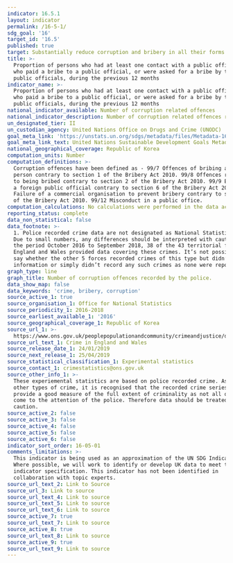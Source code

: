 ```yaml
---
indicator: 16.5.1
layout: indicator
permalink: /16-5-1/
sdg_goal: '16'
target_id: '16.5'
published: true
target: Substantially reduce corruption and bribery in all their forms
title: >-
  Proportion of persons who had at least one contact with a public official and
  who paid a bribe to a public official, or were asked for a bribe by those
  public officials, during the previous 12 months
indicator_name: >-
  Proportion of persons who had at least one contact with a public official and
  who paid a bribe to a public official, or were asked for a bribe by those
  public officials, during the previous 12 months
national_indicator_available: Number of corruption related offences
national_indicator_description: Number of corruption related offences recorded by the police.
un_designated_tier: II
un_custodian_agency: United Nations Office on Drugs and Crime (UNODC)
goal_meta_link: 'https://unstats.un.org/sdgs/metadata/files/Metadata-16-05-01.pdf'
goal_meta_link_text: United Nations Sustainable Development Goals Metadata (PDF 216 KB)
national_geographical_coverage: Republic of Korea
computation_units: Number
computation_definitions: >-
  Corruption offences have been defined as - 99/7 Offences of bribing another
  person contrary to section 1 of the Bribery Act 2010. 99/8 Offences relating
  to being bribed contrary to section 2 of the Bribery Act 2010. 99/9 Bribery of
  a foreign public official contrary to section 6 of the Bribery Act 2010. 99/10
  Failure of a commercial organisation to prevent bribery contrary to section 7
  of the Bribery Act 2010. 99/12 Misconduct in a public office.
computation_calculations: No calculations were performed in the data acquisition of this indicator.
reporting_status: complete
data_non_statistical: false
data_footnote: >-
  1. Police recorded crime data are not designated as National Statistics. 2.
  Due to small numbers, any differences should be interpreted with caution. For
  the period October 2016 to September 2018, 38 of the 43 territorial forces in
  England and Wales provided data covering these crimes. It’s not possible to
  say whether the other 5 forces recorded crimes of this type but didn’t provide
  information or simply didn’t record any such crimes as none were reported.
graph_type: line
graph_title: Number of corruption offences recorded by the police.
data_show_map: false
data_keywords: 'crime, bribery, corruption'
source_active_1: true
source_organisation_1: Office for National Statistics
source_periodicity_1: 2016-2018
source_earliest_available_1: '2016'
source_geographical_coverage_1: Republic of Korea
source_url_1: >-
  https://www.ons.gov.uk/peoplepopulationandcommunity/crimeandjustice/datasets/crimeinenglandandwalesotherrelatedtables
source_url_text_1: Crime in England and Wales
source_release_date_1: 24/01/2019
source_next_release_1: 25/04/2019
source_statistical_classification_1: Experimental statistics
source_contact_1: crimestatistics@ons.gov.uk
source_other_info_1: >-
  These experiemental statistics are based on police recorded crime. As with
  other types of crime, it is recognised that the recorded crime series will not
  provide a good measure of the full extent of criminality as not all offences
  come to the attention of the police. Therefore data should be treated with
  caution.
source_active_2: false
source_active_3: false
source_active_4: false
source_active_5: false
source_active_6: false
indicator_sort_order: 16-05-01
comments_limitations: >-
  This indicator is being used as an approximation of the UN SDG Indicator.
  Where possible, we will work to identify or develop UK data to meet the global
  indicator specification. This indicator has not been identified in
  collaboration with topic experts.
source_url_text_2: Link to Source
source_url_3: Link to source
source_url_text_4: Link to source
source_url_text_5: Link to source
source_url_text_6: Link to source
source_active_7: true
source_url_text_7: Link to source
source_active_8: true
source_url_text_8: Link to source
source_active_9: true
source_url_text_9: Link to source
---
```

